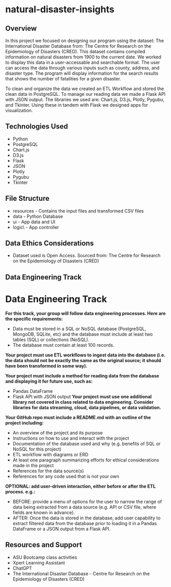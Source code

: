 # natural-disaster-insights

## Overview
In this project we focused on designing our program using the dataset: The International Disaster Database from: The Centre for Research on the Epidemiology of Disasters (CRED). This dataset contains compiled information on natural disasters from 1900 to the current date. We worked to display this data in a user-accessable and searchable format. The user can access the data through various inputs such as county, address, and disaster type. The program will display information for the search results that shows the number of fatalities for a given disaster. 

To clean and organize the data we created an ETL Workflow and stored the clean data in PostgreSQL. To manage our reading data we made a Flask API with JSON output. The libraries we used are: Chart.js, D3.js, Plotly, Pygubu, and Tkinter. Using these in tandem with Flask we designed apps for visualization. 



## Technologies Used
- Python  
- PostgreSQL  
- Chart.js  
- D3.js  
- Flask  
- JSON  
- Plotly  
- Pygubu  
- Tkinter  



## File Structure
- resources - Contains the input files and transformed CSV files  
- data - Python Database  
- ui - App data and UI  
- logic\ - App controller  



## Data Ethics Considerations
- Dataset used is Open Access. Sourced from: The Centre for Research on the Epidemiology of Disasters (CRED)



## Data Engineering Track

# Data Engineering Track
**For this track, your group will follow data engineering processes. Here are the specific requirements:**
- Data must be stored in a SQL or NoSQL database (PostgreSQL, MongoDB, SQLite, etc) and the database must include at least two tables (SQL) or collections (NoSQL).
- The database must contain at least 100 records.

**Your project must use ETL workflows to ingest data into the database (i.e. the data should not be exactly the same as the original source; it should have been transformed in some way).**

**Your project must include a method for reading data from the database and displaying it for future use, such as:**
- Pandas DataFrame
- Flask API with JSON output
__Your project must use one additional library not covered in class related to data engineering. Consider libraries for data streaming, cloud, data pipelines, or data validation.__


**Your GitHub repo must include a README.md with an outline of the project including:**
- An overview of the project and its purpose
- Instructions on how to use and interact with the project
- Documentation of the database used and why (e.g. benefits of SQL or NoSQL for this project)
- ETL workflow with diagrams or ERD
- At least one paragraph summarizing efforts for ethical considerations made in the project
- References for the data source(s)
- References for any code used that is not your own


__OPTIONAL: add user-driven interaction, either before or after the ETL process. e.g.:__
- BEFORE: provide a menu of options for the user to narrow the range of data being extracted from a data source (e.g. API or CSV file, where fields are known in advance).
- AFTER: Once the data is stored in the database, add user capability to extract filtered data from the database prior to loading it in a Pandas DataFrame or a JSON output from a Flask API.



## Resources and Support
- ASU Bootcamp class activities
- Xpert Learning Assistant
- ChatGPT
- The International Disaster Database - Centre for Research on the Epidemiology of Disasters (CRED)
